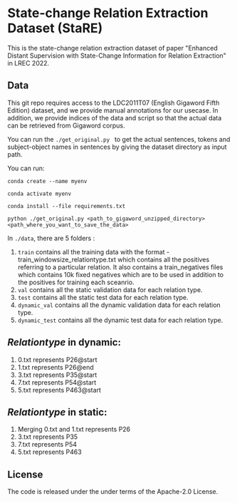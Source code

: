 # State-change Relation Extraction Dataset (StaRE)

This is the state-change relation extraction dataset of paper "Enhanced Distant Supervision with State-Change Information for Relation Extraction" in LREC 2022.

## Data

This git repo requires access to the LDC2011T07 (English Gigaword Fifth Edition) dataset, and we provide manual annotations for our usecase. In addition, we provide indices of the data and script so that the actual data can be retrieved from Gigaword corpus.

You can run the `./get_original.py ` to get the actual sentences, tokens and subject-object names in sentences by giving the dataset directory as input path. 

You can run:

`conda create --name myenv`

`conda activate myenv`

`conda install --file requirements.txt`

`python ./get_original.py <path_to_gigaword_unzipped_directory> <path_where_you_want_to_save_the_data>`


In `./data`, there are 5 folders :
1) `train` contains all the training data with the format - train_windowsize_relationtype.txt which contains all the positives referring to a particular relation. It also contains a train_negatives files which contains 10k fixed negatives which are to be used in addition to the positives for training each sceanrio.
2) `val` contains all the static validation data for each relation type.
3) `test` contains all the static test data for each relation type.
4) `dynamic_val` contains all the dynamic validation data for each relation type.
5) `dynamic_test` contains all the dynamic test data for each relation type.


## _Relationtype_ in dynamic:

1) 0.txt represents P26@start
2) 1.txt represents P26@end
3) 3.txt represents P35@start
4) 7.txt represents P54@start
5) 5.txt represents P463@start

## _Relationtype_ in static:

1) Merging 0.txt and 1.txt represents P26 
2) 3.txt represents P35
3) 7.txt represents P54
4) 5.txt represents P463


## License
The code is released under the under terms of the Apache-2.0 License.
